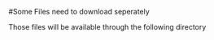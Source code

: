 
#Some Files need to download seperately

Those files will be available through the following directory
